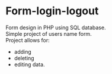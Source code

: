 # Form-login-logout
Form design in PHP using SQL database.<br>
Simple project of users name form.<br>
Project allows for:
- adding
- deleting
- editing data.
